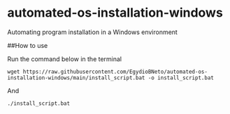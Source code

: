 # automated-os-installation-windows
Automating program installation in a Windows environment

##How to use

Run the command below in the terminal
```shell
wget https://raw.githubusercontent.com/EgydioBNeto/automated-os-installation-windows/main/install_script.bat -o install_script.bat
```
And
```shell
./install_script.bat
```
